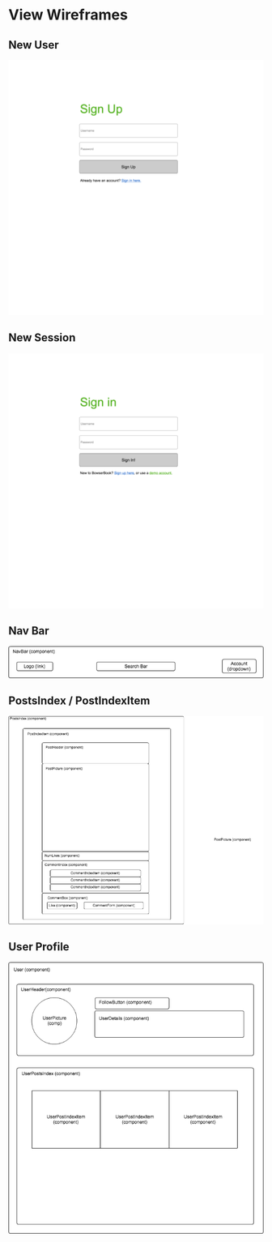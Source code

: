 # View Wireframes

## New User
![new-user]

## New Session
![new-session]

## Nav Bar
![nav-bar]

## PostsIndex / PostIndexItem
![posts]

## User Profile
![user]

[new-user]: ./wireframes/new_user.png
[new-session]: ./wireframes/new_session.png
[nav-bar]: ./wireframes/nav_bar.png
[posts]: ./wireframes/posts.png
[user]: ./wireframes/user.png
